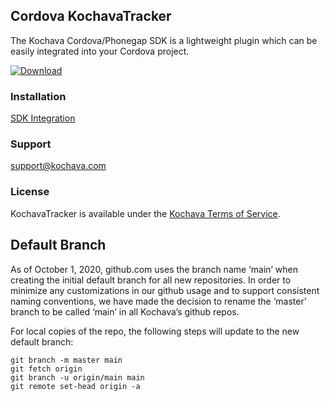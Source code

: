 ## Cordova KochavaTracker
The Kochava Cordova/Phonegap SDK is a lightweight plugin which can be easily integrated into your Cordova project.

[![Download](https://img.shields.io/github/v/release/Kochava/Cordova-KochavaTracker-Releases?include_prereleases&sort=semver)](https://github.com/Kochava/Cordova-KochavaTracker-Releases/releases)

### Installation
[SDK Integration](https://support.kochava.com/sdk-integration/cordova-sdk-integration/)

### Support
support@kochava.com

### License
KochavaTracker is available under the [Kochava Terms of Service](https://www.kochava.com/terms-of-service/).

## Default Branch

As of October 1, 2020, github.com uses the branch name ‘main’ when creating the initial default branch for all new repositories.  In order to minimize any customizations in our github usage and to support consistent naming conventions, we have made the decision to rename the ‘master’ branch to be called ‘main’ in all Kochava’s github repos.

For local copies of the repo, the following steps will update to the new default branch:

```
git branch -m master main
git fetch origin
git branch -u origin/main main
git remote set-head origin -a
```
